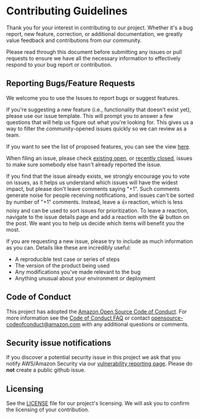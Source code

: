 # Contributing Guidelines

Thank you for your interest in contributing to our project. Whether it's a bug report, new feature, correction, or additional
documentation, we greatly value feedback and contributions from our community.

Please read through this document before submitting any issues or pull requests to ensure we have all the necessary
information to effectively respond to your bug report or contribution.


## Reporting Bugs/Feature Requests

We welcome you to use the Issues to report bugs or suggest features.

If you're suggesting a new feature (i.e., functionality that doesn't exist yet), please use our issue template. This will prompt you to answer a few questions that will help us figure out what you're looking for. This gives us a way to filter the community-opened issues quickly so we can review as a team.

If you want to see the list of proposed features, you can see the view [here](https://github.com/aws/amazon-sagemaker-feedback/labels/feature-request).

When filing an issue, please check [existing open](https://github.com/aws/amazon-sagemaker-feedback/issues), or [recently closed](https://github.com/aws/amazon-sagemaker-feedback/issues?utf8=%E2%9C%93&q=is%3Aissue%20is%3Aclosed%20), issues to make sure somebody else hasn't already reported the issue. 

If you find that the issue already exists, we strongly encourage you to vote on issues, as it helps us understand which issues will have the widest impact, but please don't leave comments saying "+1". Such comments generate noise for people receiving notifications, and issues can't be sorted by number of "+1" comments. Instead, leave a 👍 reaction, which is less noisy and can be used to sort issues for prioritization. To leave a reaction, navigate to the issue details page and add a reaction with the 😀 button on the post. We want you to help us decide which items will benefit you the most. 

If you are requesting a new issue, please try to include as much information as you can. Details like these are incredibly useful:
* A reproducible test case or series of steps
* The version of the product being used
* Any modifications you've made relevant to the bug
* Anything unusual about your environment or deployment

## Code of Conduct
This project has adopted the [Amazon Open Source Code of Conduct](https://aws.github.io/code-of-conduct).
For more information see the [Code of Conduct FAQ](https://aws.github.io/code-of-conduct-faq) or contact
opensource-codeofconduct@amazon.com with any additional questions or comments.


## Security issue notifications
If you discover a potential security issue in this project we ask that you notify AWS/Amazon Security via our [vulnerability reporting page](http://aws.amazon.com/security/vulnerability-reporting/). Please do **not** create a public github issue.


## Licensing

See the [LICENSE](LICENSE) file for our project's licensing. We will ask you to confirm the licensing of your contribution.
